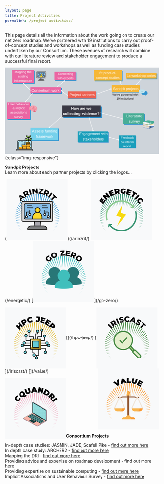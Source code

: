 ```yaml
---
layout: page
title: Project Activities
permalink: /project-activities/
---
```


This page details all the information about the work going on to create our net zero roadmap. 
We've partnered with 19 institutions to carry out proof-of-concept studies and workshops as well as funding case studies undertaken by our Consortium. These avenues of research will combine with our literature review and stakeholder engagement to produce a successful final report.

![project-activities](images/project-activities-canva.svg){:class="img-responsive"} 


**Sandpit Projects** <br>
Learn more about each partner projects by clicking the logos...

<p float="right">
  (<img src="/images/logos.png" width="200" height="200" alt="ARINZRIT">)(/arinzrit/)
  <img img src="/images/logo2.png" width="200" height="200" alt="ENERGETIC">(/energetic/)
  [<img src="/images/logo3.png" width="200" height="200" alt="GO ZERO">](/go-zero/)
</p>

<p float="left">
[<img align = 'left' img src="/images/logo4.png" width="200" height="200" alt="HPC JEEP">](/hpc-jeep/)
[<img align = 'center' img src="/images/logo5.png" width="200" height="200" alt="IRISCAST">](/iriscast/)
[<img align = 'right' img src="/images/logo6.png" width="200" height="200" alt="VALUE">](/value/) 
</p>


[<img align = 'left' img src="/images/logo7.png" width="200" height="200" alt="CQUANDRI">](/cquandri/) <br> 
</p>

&nbsp;<br>
&nbsp;<br>
&nbsp;<br>
&nbsp;<br>
&nbsp;<br>
&nbsp;<br>
&nbsp;<br>
&nbsp;<br>

**Consortium Projects** <br>
  
In-depth case studies: JASMIN, JADE, Scafell Pike - [find out more here](/jasmin/) <br>
In depth case study: ARCHER2 - [find out more here](/archer/) <br>
Mapping the DRI - [find out more here](/mapping/) <br>
Providing advice and expertise on roadmap development - [find out more here](/roadmap-development/) <br>
Providing expertise on sustainable computing - [find out more here](/sustainable-computing/) <br>
Implicit Associations and User Behaviour Survey - [find out more here](/user-behaviour-survey/) <br>
